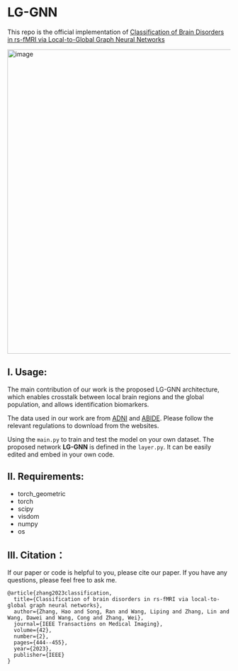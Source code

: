 # LG-GNN
This repo is the official implementation of [Classification of Brain Disorders in rs-fMRI via Local-to-Global Graph Neural Networks](https://ieeexplore.ieee.org/document/9936686)
<div align=center/> <img width="688" alt="image" src="https://user-images.githubusercontent.com/43660513/205473700-377f514a-c6dc-42ed-92a8-9c766399238f.png">

## I. Usage:
The main contribution of our work is the proposed LG-GNN architecture, which enables crosstalk between local brain regions and the global population, and allows identification biomarkers.

The data used in our work are from [ADNI](https://adni.loni.usc.edu/) and [ABIDE](http://preprocessed-connectomes-project.org/abide/). Please follow the relevant regulations to download from the websites.

Using the `main.py` to train and test the model on your own dataset.
The proposed network **LG-GNN** is defined in the `layer.py`.  It can be easily edited and embed in your own code.

## II. Requirements:
* torch_geometric
* torch
* scipy
* visdom
* numpy
* os
## III. Citation：
If our paper or code is helpful to you, please cite our paper. If you have any questions, please feel free to ask me.
```
@article{zhang2023classification,
  title={Classification of brain disorders in rs-fMRI via local-to-global graph neural networks},
  author={Zhang, Hao and Song, Ran and Wang, Liping and Zhang, Lin and Wang, Dawei and Wang, Cong and Zhang, Wei},
  journal={IEEE Transactions on Medical Imaging},
  volume={42},
  number={2},
  pages={444--455},
  year={2023},
  publisher={IEEE}
}
```

